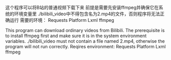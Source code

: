 这个程序可以将B站的普通视频下载下来
前提是需要先安装ffmpeg并确保它在系统的环境变量里
./bilibili_video中不得包含名为2.mp4的文件，否则程序将无法正确运行
需要的环境：
Requests
Platform
Lxml
ffmpeg

This program can download ordinary videos from Bilibili.
The prerequisite is to install ffmpeg first and make sure it is in the system environment variables.
./bilibili_video must not contain a file named 2.mp4, otherwise the program will not run correctly.
Reqires environment:
Requests
Platform
Lxml
ffmpeg
